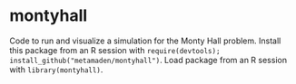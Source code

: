 # montyhall
Code to run and visualize a simulation for the Monty Hall problem. Install this package from an R session with `require(devtools); install_github("metamaden/montyhall")`. Load package from an R session with `library(montyhall)`.
